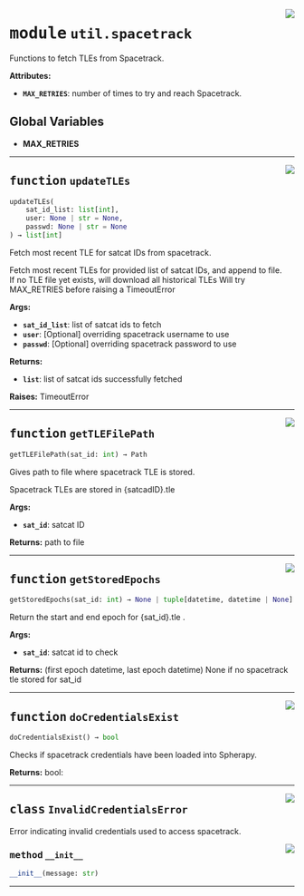 <!-- markdownlint-disable -->

<a href="../spherapy/util/spacetrack.py#L0"><img align="right" style="float:right;" src="https://img.shields.io/badge/-source-cccccc?style=flat-square"></a>

# <kbd>module</kbd> `util.spacetrack`
Functions to fetch TLEs from Spacetrack. 



**Attributes:**
 
 - <b>`MAX_RETRIES`</b>:  number of times to try and reach Spacetrack. 

**Global Variables**
---------------
- **MAX_RETRIES**

---

<a href="../spherapy/util/spacetrack.py#L208"><img align="right" style="float:right;" src="https://img.shields.io/badge/-source-cccccc?style=flat-square"></a>

## <kbd>function</kbd> `updateTLEs`

```python
updateTLEs(
    sat_id_list: list[int],
    user: None | str = None,
    passwd: None | str = None
) → list[int]
```

Fetch most recent TLE for satcat IDs from spacetrack. 

Fetch most recent TLEs for provided list of satcat IDs, and append to file.  
If no TLE file yet exists, will download all historical TLEs Will try MAX_RETRIES before raising a TimeoutError 



**Args:**
 
 - <b>`sat_id_list`</b>:  list of satcat ids to fetch 
 - <b>`user`</b>:  [Optional] overriding spacetrack username to use 
 - <b>`passwd`</b>:  [Optional] overriding spacetrack password to use 



**Returns:**
 
 - <b>`list`</b>: list of satcat ids successfully fetched 



**Raises:**
 TimeoutError 


---

<a href="../spherapy/util/spacetrack.py#L231"><img align="right" style="float:right;" src="https://img.shields.io/badge/-source-cccccc?style=flat-square"></a>

## <kbd>function</kbd> `getTLEFilePath`

```python
getTLEFilePath(sat_id: int) → Path
```

Gives path to file where spacetrack TLE is stored. 

Spacetrack TLEs are stored in {satcadID}.tle 



**Args:**
 
 - <b>`sat_id`</b>:  satcat ID 



**Returns:**
 path to file 


---

<a href="../spherapy/util/spacetrack.py#L244"><img align="right" style="float:right;" src="https://img.shields.io/badge/-source-cccccc?style=flat-square"></a>

## <kbd>function</kbd> `getStoredEpochs`

```python
getStoredEpochs(sat_id: int) → None | tuple[datetime, datetime | None]
```

Return the start and end epoch for {sat_id}.tle . 



**Args:**
 
 - <b>`sat_id`</b>:  satcat id to check 



**Returns:**
 (first epoch datetime, last epoch datetime) None if no spacetrack tle stored for sat_id 


---

<a href="../spherapy/util/spacetrack.py#L259"><img align="right" style="float:right;" src="https://img.shields.io/badge/-source-cccccc?style=flat-square"></a>

## <kbd>function</kbd> `doCredentialsExist`

```python
doCredentialsExist() → bool
```

Checks if spacetrack credentials have been loaded into Spherapy. 



**Returns:**
  bool: 


---

<a href="../spherapy/util/spacetrack.py#L195"><img align="right" style="float:right;" src="https://img.shields.io/badge/-source-cccccc?style=flat-square"></a>

## <kbd>class</kbd> `InvalidCredentialsError`
Error indicating invalid credentials used to access spacetrack. 

<a href="../spherapy/util/spacetrack.py#L197"><img align="right" style="float:right;" src="https://img.shields.io/badge/-source-cccccc?style=flat-square"></a>

### <kbd>method</kbd> `__init__`

```python
__init__(message: str)
```











---



